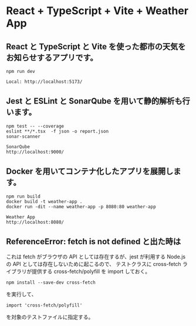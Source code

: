 # React + TypeScript + Vite + Weather App

## React と TypeScript と Vite を使った都市の天気をお知らせするアプリです。

```
npm run dev

Local: http://localhost:5173/
```

## Jest と ESLint と SonarQube を用いて静的解析も行います。

```
npm test -- --coverage
eslint **/*.tsx  -f json -o report.json
sonar-scanner

SonarQube
http://localhost:9000/
```

## Docker を用いてコンテナ化したアプリを展開します。

```
npm run build
docker build -t weather-app .
docker run -dit --name weather-app -p 8080:80 weather-app

Weather App
http://localhost:8080/
```

## ReferenceError: fetch is not defined と出た時は

これは fetch がブラウザの API としては存在するが、jest が利用する Node.js の API としては存在しないために起こるので、
テストクラスに cross-fetch ライブラリが提供する cross-fetch/polyfill を import しておく。

```
npm install --save-dev cross-fetch
```

を実行して、

```
import 'cross-fetch/polyfill'
```

を対象のテストファイルに指定する。
